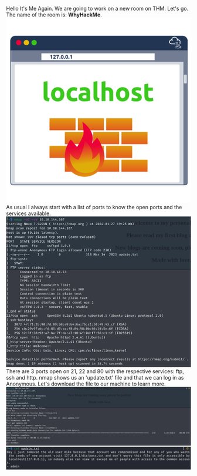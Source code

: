 Hello It's Me Again. We are going to work on a new room on THM. Let's go.
The name of the room is: **WhyHackMe**.
![Alt text](img/1.png)
As usual I always start with a list of ports to know the open ports and the services available.
![Alt text](img/whyhack1.png)
There are 3 ports open on 21, 22 and 80 with the respective services: ftp, ssh and http.
nmap shows us an 'update.txt' file and that we can log in as Anonymous. Let's download the file to our machine to learn more.
![Alt text](img/whyhack2.png)
![Alt text](img/whyhack3.png)
